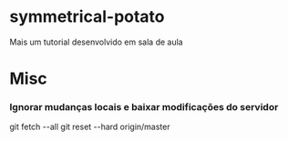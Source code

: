 # symmetrical-potato
Mais um tutorial desenvolvido em sala de aula


# Misc

### Ignorar mudanças locais e baixar modificações do servidor
git fetch --all
git reset --hard origin/master
